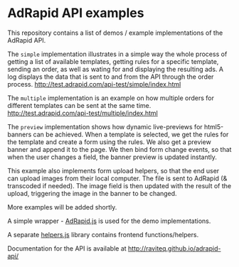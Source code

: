 # AdRapid API examples
This repository contains a list of demos / example implementations of the AdRapid API. 

The `simple` implementation illustrates in a simple way the whole process of getting a list of available templates, getting rules for a specific template, sending an order, as well as wating for and displaying the resulting ads. A log displays the data that is sent to and from the API through the order process. http://test.adrapid.com/api-test/simple/index.html

The `multiple` implementation is an example on how multiple orders for different templates can be sent at the same time. http://test.adrapid.com/api-test/multiple/index.html

The `preview` implementation shows how dynamic live-previews for html5-banners can be achieved. When a template is selected, we get the rules for the template and create a form using the rules. We also get a preview banner and append it to the page. We then bind form change events, so that when the user changes a field, the banner preview is updated instantly.

This example also implements form upload helpers, so that the end user can upload images from their local computer. The file is sent to AdRapid (& transcoded if needed). The image field is then updated with the result of the upload, triggering the image in the banner to be changed.

More examples will be added shortly.

A simple wrapper - [AdRapid.js](assets/adrapid.js) is used for the demo implementations. 

A separate [helpers.js](assets/helpers.js) library contains frontend functions/helpers.

Documentation for the API is available at http://raviteq.github.io/adrapid-api/